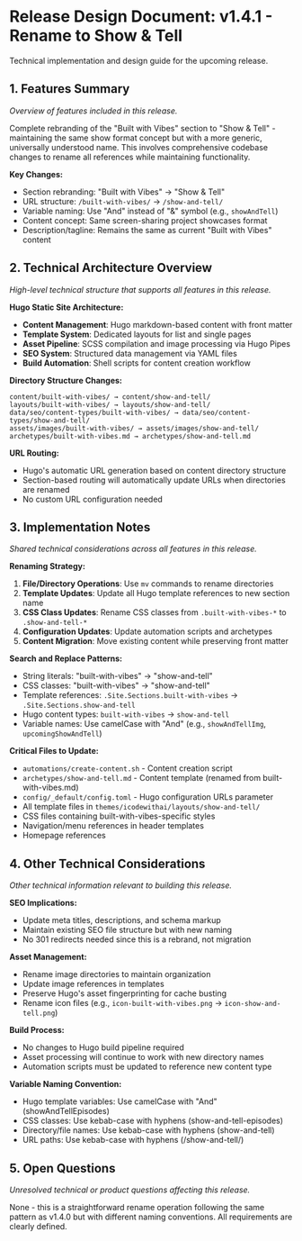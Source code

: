 # Release Design Document: v1.4.1 - Rename to Show & Tell
Technical implementation and design guide for the upcoming release.

## 1. Features Summary
_Overview of features included in this release._

Complete rebranding of the "Built with Vibes" section to "Show & Tell" - maintaining the same show format concept but with a more generic, universally understood name. This involves comprehensive codebase changes to rename all references while maintaining functionality.

**Key Changes:**
- Section rebranding: "Built with Vibes" → "Show & Tell"  
- URL structure: `/built-with-vibes/` → `/show-and-tell/`
- Variable naming: Use "And" instead of "&" symbol (e.g., `showAndTell`)
- Content concept: Same screen-sharing project showcases format
- Description/tagline: Remains the same as current "Built with Vibes" content

## 2. Technical Architecture Overview
_High-level technical structure that supports all features in this release._

**Hugo Static Site Architecture:**
- **Content Management**: Hugo markdown-based content with front matter
- **Template System**: Dedicated layouts for list and single pages
- **Asset Pipeline**: SCSS compilation and image processing via Hugo Pipes
- **SEO System**: Structured data management via YAML files
- **Build Automation**: Shell scripts for content creation workflow

**Directory Structure Changes:**
```
content/built-with-vibes/ → content/show-and-tell/
layouts/built-with-vibes/ → layouts/show-and-tell/
data/seo/content-types/built-with-vibes/ → data/seo/content-types/show-and-tell/
assets/images/built-with-vibes/ → assets/images/show-and-tell/
archetypes/built-with-vibes.md → archetypes/show-and-tell.md
```

**URL Routing:**
- Hugo's automatic URL generation based on content directory structure
- Section-based routing will automatically update URLs when directories are renamed
- No custom URL configuration needed

## 3. Implementation Notes
_Shared technical considerations across all features in this release._

**Renaming Strategy:**
1. **File/Directory Operations**: Use `mv` commands to rename directories
2. **Template Updates**: Update all Hugo template references to new section name
3. **CSS Class Updates**: Rename CSS classes from `.built-with-vibes-*` to `.show-and-tell-*`
4. **Configuration Updates**: Update automation scripts and archetypes
5. **Content Migration**: Move existing content while preserving front matter

**Search and Replace Patterns:**
- String literals: "built-with-vibes" → "show-and-tell"
- CSS classes: "built-with-vibes" → "show-and-tell" 
- Template references: `.Site.Sections.built-with-vibes` → `.Site.Sections.show-and-tell`
- Hugo content types: `built-with-vibes` → `show-and-tell`
- Variable names: Use camelCase with "And" (e.g., `showAndTellImg`, `upcomingShowAndTell`)

**Critical Files to Update:**
- `automations/create-content.sh` - Content creation script
- `archetypes/show-and-tell.md` - Content template (renamed from built-with-vibes.md)
- `config/_default/config.toml` - Hugo configuration URLs parameter
- All template files in `themes/icodewithai/layouts/show-and-tell/`
- CSS files containing built-with-vibes-specific styles
- Navigation/menu references in header templates
- Homepage references

## 4. Other Technical Considerations
_Other technical information relevant to building this release._

**SEO Implications:**
- Update meta titles, descriptions, and schema markup
- Maintain existing SEO file structure but with new naming
- No 301 redirects needed since this is a rebrand, not migration

**Asset Management:**
- Rename image directories to maintain organization
- Update image references in templates
- Preserve Hugo's asset fingerprinting for cache busting
- Rename icon files (e.g., `icon-built-with-vibes.png` → `icon-show-and-tell.png`)

**Build Process:**
- No changes to Hugo build pipeline required
- Asset processing will continue to work with new directory names
- Automation scripts must be updated to reference new content type

**Variable Naming Convention:**
- Hugo template variables: Use camelCase with "And" (showAndTellEpisodes)
- CSS classes: Use kebab-case with hyphens (show-and-tell-episodes)
- Directory/file names: Use kebab-case with hyphens (show-and-tell)
- URL paths: Use kebab-case with hyphens (/show-and-tell/)

## 5. Open Questions
_Unresolved technical or product questions affecting this release._

None - this is a straightforward rename operation following the same pattern as v1.4.0 but with different naming conventions. All requirements are clearly defined.